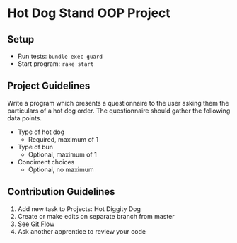 # Hot Dog Stand OOP Project

## Setup

* Run tests: `bundle exec guard`
* Start program: `rake start`

## Project Guidelines
Write a program which presents a questionnaire to the user asking them the particulars of a hot dog order. The questionnaire should gather the following data points.

* Type of hot dog
   * Required, maximum of 1
* Type of bun
   * Optional, maximum of 1
* Condiment choices
   * Optional, no maximum

## Contribution Guidelines
1. Add new task to Projects: Hot Diggity Dog
1. Create or make edits on separate branch from master
1. See [Git Flow](https://github.com/DevMaterial/my-life-on-weekdays/blob/master/cheatsheet.md)
1. Ask another apprentice to review your code
